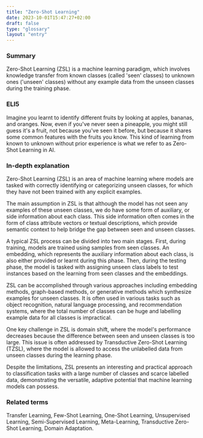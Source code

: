 ```yaml
---
title: "Zero-Shot Learning"
date: 2023-10-01T15:47:27+02:00
draft: false
type: "glossary"
layout: "entry"
---
```


### Summary
Zero-Shot Learning (ZSL) is a machine learning paradigm, which involves knowledge transfer from known classes (called 'seen' classes) to unknown ones ('unseen' classes) without any example data from the unseen classes during the training phase.

### ELI5
Imagine you learnt to identify different fruits by looking at apples, bananas, and oranges. Now, even if you've never seen a pineapple, you might still guess it's a fruit, not because you've seen it before, but because it shares some common features with the fruits you know. This kind of learning from known to unknown without prior experience is what we refer to as Zero-Shot Learning in AI. 

### In-depth explanation
Zero-Shot Learning (ZSL) is an area of machine learning where models are tasked with correctly identifying or categorizing unseen classes, for which they have not been trained with any explicit examples.

The main assumption in ZSL is that although the model has not seen any examples of these unseen classes, we do have some form of auxiliary, or side information about each class. This side information often comes in the form of class attribute vectors or textual descriptions, which provide semantic context to help bridge the gap between seen and unseen classes.

A typical ZSL process can be divided into two main stages. First, during training, models are trained using samples from seen classes. An embedding, which represents the auxiliary information about each class, is also either provided or learnt during this phase. Then, during the testing phase, the model is tasked with assigning unseen class labels to test instances based on the learning from seen classes and the embeddings.

ZSL can be accomplished through various approaches including embedding methods, graph-based methods, or generative methods which synthesize examples for unseen classes. It is often used in various tasks such as object recognition, natural language processing, and recommendation systems, where the total number of classes can be huge and labelling example data for all classes is impractical.

One key challenge in ZSL is domain shift, where the model's performance decreases because the difference between seen and unseen classes is too large. This issue is often addressed by Transductive Zero-Shot Learning (TZSL), where the model is allowed to access the unlabelled data from unseen classes during the learning phase.

Despite the limitations, ZSL presents an interesting and practical approach to classification tasks with a large number of classes and scarce labelled data, demonstrating the versatile, adaptive potential that machine learning models can possess.

### Related terms
Transfer Learning, Few-Shot Learning, One-Shot Learning, Unsupervised Learning, Semi-Supervised Learning, Meta-Learning, Transductive Zero-Shot Learning, Domain Adaptation.